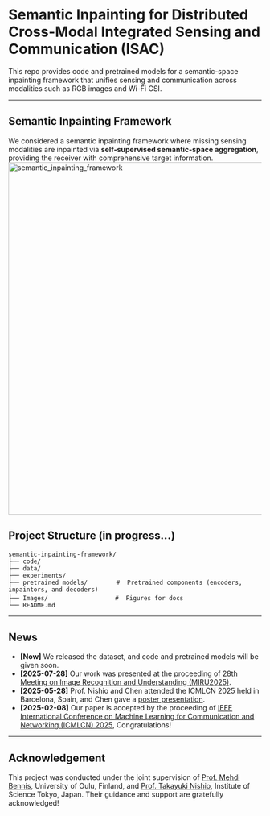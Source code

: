 # Semantic Inpainting for Distributed Cross-Modal Integrated Sensing and Communication (ISAC)

This repo provides code and pretrained models for a semantic-space inpainting framework that unifies sensing and communication across modalities such as RGB images and Wi-Fi CSI.

---


## Semantic Inpainting Framework
We considered a semantic inpainting framework where missing sensing modalities are inpainted via **self-supervised semantic-space aggregation**, providing the receiver with comprehensive target information.
<img src="Images/semantic_inpainting.png" alt="semantic_inpainting_framework" width="700"/>



## Project Structure (in progress...)
```text
semantic-inpainting-framework/
├── code/
├── data/
├── experiments/   
├── pretrained models/        #  Pretrained components (encoders, inpaintors, and decoders)
├── Images/            　　　　#  Figures for docs
└── README.md
```

---

## News
- **[Now]** We released the dataset, and code and pretrained models will be given soon.
- **[2025-07-28]** Our work was presented at the proceeding of [28th Meeting on Image Recognition and Understanding (MIRU2025)​](https://cvim.ipsj.or.jp/MIRU2025/timetable-en.html).
- **[2025-05-28]** Prof. Nishio and Chen attended the ICMLCN 2025 held in Barcelona, Spain, and Chen gave a [poster presentation](https://drive.google.com/file/d/1cm067bY0UgkVZ4J08-CdYT2SDGj-J6Rr/view?usp=sharing).
- **[2025-02-08]** Our paper is accepted by the proceeding of [IEEE International Conference on Machine Learning for Communication and Networking (ICMLCN) 2025](https://icmlcn2025.ieee-icmlcn.org/), Congratulations!


---

## Acknowledgement
This project was conducted under the joint supervision of [Prof. Mehdi Bennis](https://scholar.google.com/citations?user=RW4sJu8AAAAJ&hl=en), University of Oulu, Finland, and [Prof. Takayuki Nishio](https://scholar.google.co.jp/citations?user=hHnMMMkAAAAJ&hl=ja), Institute of Science Tokyo, Japan.
Their guidance and support are gratefully acknowledged!



